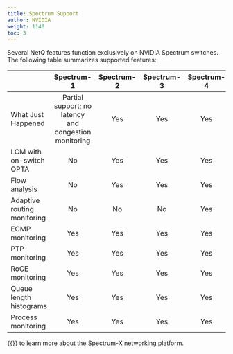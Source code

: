 ```yaml
---
title: Spectrum Support
author: NVIDIA
weight: 1140
toc: 3
---
```


Several NetQ features function exclusively on NVIDIA Spectrum switches. The following table summarizes supported features:

| | Spectrum-1 | Spectrum-2 | Spectrum-3 | Spectrum-4  | 
| ------------- | :---: | :---: | :---: | :---: |
|What Just Happened | Partial support; no latency and congestion monitoring | Yes | Yes | Yes | Yes |
|LCM with on-switch OPTA | No | Yes | Yes | Yes |
|Flow analysis| No | Yes | Yes | Yes |
|Adaptive routing monitoring | No | No | No | Yes |
|ECMP monitoring| Yes | Yes | Yes | Yes |
|PTP monitoring| Yes | Yes | Yes | Yes |
|RoCE monitoring| Yes | Yes | Yes | Yes |
|Queue length histograms| Yes | Yes | Yes | Yes |
|Process monitoring| Yes | Yes | Yes | Yes |

{{<exlink url="https://www.nvidia.com/en-us/networking/spectrumx/" text="Visit the Spectrum website">}} to learn more about the Spectrum-X networking platform.